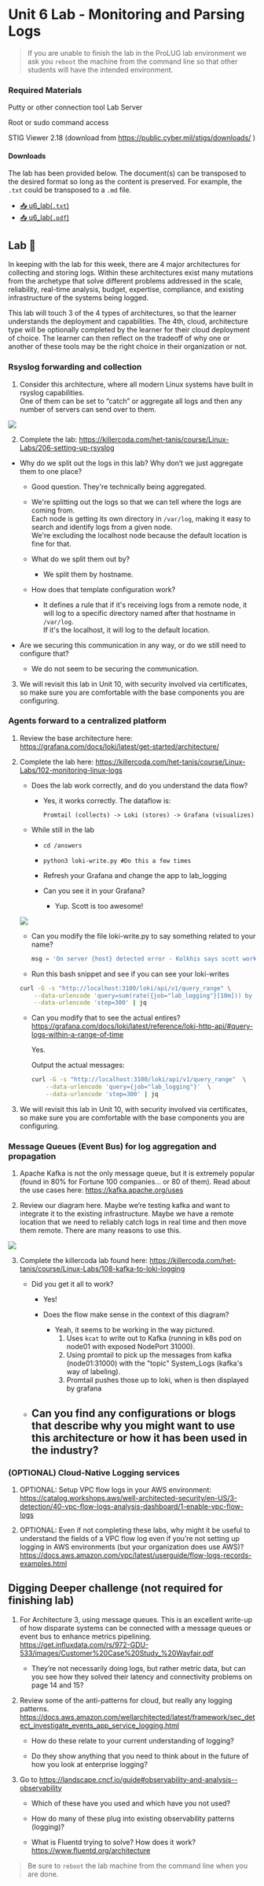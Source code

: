 # Unit 6 Lab - Monitoring and Parsing Logs

> If you are unable to finish the lab in the ProLUG lab environment we ask you `reboot`
> the machine from the command line so that other students will have the intended environment.

### Required Materials

Putty or other connection tool Lab Server

Root or sudo command access

STIG Viewer 2.18 (download from <https://public.cyber.mil/stigs/downloads/> )

#### Downloads

The lab has been provided below. The document(s) can be transposed to
the desired format so long as the content is preserved. For example, the `.txt`
could be transposed to a `.md` file.

- <a href="./assets/downloads/u6/u6_lab.txt" target="_blank" download>📥 u6_lab(`.txt`)</a>
- <a href="./assets/downloads/u6/u6_lab.pdf" target="_blank" download>📥 u6_lab(`.pdf`)</a>

## Lab 🧪

In keeping with the lab for this week, there are 4 major architectures for collecting and storing logs.
Within these architectures exist many mutations from the archetype that solve different problems addressed
in the scale, reliability, real-time analysis, budget, expertise, compliance, and existing infrastructure
of the systems being logged.

This lab will touch 3 of the 4 types of architectures, so that the learner
understands the deployment and capabilities. The 4th, cloud, architecture type will be optionally completed
by the learner for their cloud deployment of choice. The learner can then reflect on the tradeoff of why one
or another of these tools may be the right choice in their organization or not.

### Rsyslog forwarding and collection

1. Consider this architecture, where all modern Linux systems have built in rsyslog capabilities.  
   One of them can be set to “catch” or aggregate all logs and then any number of 
   servers can send over to them.

  <img src='./assets/images/u6/image1.jpg'></img>

2. Complete the lab: <https://killercoda.com/het-tanis/course/Linux-Labs/206-setting-up-rsyslog>

<!-- node01 (sending logs): -->
<!-- udp   UNCONN 0      0                                 0.0.0.0:52564      0.0.0.0:*    users:(("rsyslogd",pid=19079,fd=7)) -->


   - Why do we split out the logs in this lab? Why don’t we just aggregate them to one place?
        - Good question. They're technically being aggregated.
        - We're splitting out the logs so that we can tell where the logs are coming
          from.  
          Each node is getting its own directory in `/var/log`, making it easy to
          search and identify logs from a given node.  
          We're excluding the localhost node because the default location is fine for
          that.  

     - What do we split them out by?
        - We split them by hostname.  
     - How does that template configuration work?
        - It defines a rule that if it's receiving logs from a remote node, it will
          log to a specific directory named after that hostname in `/var/log`.  
          If it's the localhost, it will log to the default location.  

   - Are we securing this communication in any way, or do we still need to configure that?
        - We do not seem to be securing the communication.  

3. We will revisit this lab in Unit 10, with security involved via certificates, so make sure you are comfortable
   with the base components you are configuring.

### Agents forward to a centralized platform

1. Review the base architecture here: <https://grafana.com/docs/loki/latest/get-started/architecture/>

2. Complete the lab here: <https://killercoda.com/het-tanis/course/Linux-Labs/102-monitoring-linux-logs>

   - Does the lab work correctly, and do you understand the data flow?
        - Yes, it works correctly. The dataflow is:
          ```plaintext
          Promtail (collects) -> Loki (stores) -> Grafana (visualizes)
          ```

   - While still in the lab

     - `cd /answers`

     - `python3 loki-write.py #Do this a few times`

     - Refresh your Grafana and change the app to lab_logging

     - Can you see it in your Grafana?
        - Yup. Scott is too awesome!  

   <img src='./assets/images/u6/image2.jpg'></img>

   - Can you modify the file loki-write.py to say something related to your name?
     ```python
     msg = 'On server {host} detected error - Kolkhis says scott works too hard'.format(host=host)
     ```

   - Run this bash snippet and see if you can see your loki-writes

   ```bash
   curl -G -s "http://localhost:3100/loki/api/v1/query_range" \
       --data-urlencode 'query=sum(rate({job="lab_logging"}[10m])) by (level)' \
       --data-urlencode 'step=300' | jq
   ```

   - Can you modify that to see the actual entires? <https://grafana.com/docs/loki/latest/reference/loki-http-api/#query-logs-within-a-range-of-time>

     Yes.

     Output the actual messages:
     ```bash
     curl -G -s "http://localhost:3100/loki/api/v1/query_range"  \
         --data-urlencode 'query={job="lab_logging"}'  \
         --data-urlencode 'step=300' | jq
     ```


3. We will revisit this lab in Unit 10, with security involved via certificates, so make sure you are
   comfortable with the base components you are configuring.


### Message Queues (Event Bus) for log aggregation and propagation

1. Apache Kafka is not the only message queue, but it is extremely popular (found in 80% for Fortune 100
   companies... or 80 of them). Read about the use cases here: <https://kafka.apache.org/uses>

2. Review our diagram here. Maybe we’re testing kafka and want to integrate it to the existing infrastructure.
   Maybe we have a remote location that we need to reliably catch logs in real time and then move them remote. There are many reasons to use this.

<img src='./assets/images/u6/image3.jpg'></img>

3. Complete the killercoda lab found here: <https://killercoda.com/het-tanis/course/Linux-Labs/108-kafka-to-loki-logging>

   - Did you get it all to work?
        - Yes!

     - Does the flow make sense in the context of this diagram?
        - Yeah, it seems to be working in the way pictured. 
            1. Uses `kcat` to write out to Kafka (running in k8s pod on node01 with
               exposed NodePort 31000). 
            2. Using promtail to pick up the messages from kafka (node01:31000) with
               the "topic" System_Logs (kafka's way of labeling).  
            3. Promtail pushes those up to loki, when is then displayed by grafana

   <!-- TODO: -->
   - Can you find any configurations or blogs that describe why you might want to use this architecture or
     how it has been used in the industry?  
        - 

### (OPTIONAL) Cloud-Native Logging services

1. OPTIONAL: Setup VPC flow logs in your AWS environment: <https://catalog.workshops.aws/well-architected-security/en-US/3-detection/40-vpc-flow-logs-analysis-dashboard/1-enable-vpc-flow-logs>

2. OPTIONAL: Even if not completing these labs, why might it be useful to understand the fields of a VPC flow log even if you’re not setting up logging in AWS environments (but your organization does use AWS)? https://docs.aws.amazon.com/vpc/latest/userguide/flow-logs-records-examples.html

## Digging Deeper challenge (not required for finishing lab)

1. For Architecture 3, using message queues. This is an excellent write-up of how disparate systems can be connected with a message queues or event bus to enhance metrics pipelining. <https://get.influxdata.com/rs/972-GDU-533/images/Customer%20Case%20Study_%20Wayfair.pdf>

   - They’re not necessarily doing logs, but rather metric data, but can you see how they solved their latency
     and connectivity problems on page 14 and 15?

2. Review some of the anti-patterns for cloud, but really any logging patterns. <https://docs.aws.amazon.com/wellarchitected/latest/framework/sec_detect_investigate_events_app_service_logging.html>

   - How do these relate to your current understanding of logging?

   - Do they show anything that you need to think about in the future of how you look at enterprise logging?

3. Go to <https://landscape.cncf.io/guide#observability-and-analysis--observability>

   - Which of these have you used and which have you not used?

   - How do many of these plug into existing observability patterns (logging)?

   - What is Fluentd trying to solve? How does it work? <https://www.fluentd.org/architecture>

> Be sure to `reboot` the lab machine from the command line when you are done.
